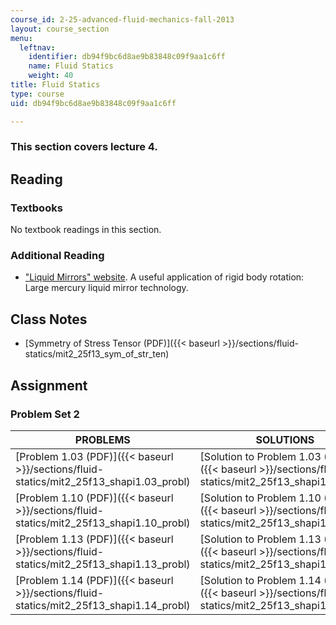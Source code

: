 ```yaml
---
course_id: 2-25-advanced-fluid-mechanics-fall-2013
layout: course_section
menu:
  leftnav:
    identifier: db94f9bc6d8ae9b83848c09f9aa1c6ff
    name: Fluid Statics
    weight: 40
title: Fluid Statics
type: course
uid: db94f9bc6d8ae9b83848c09f9aa1c6ff

---
```


### This section covers lecture 4.

Reading
-------

### Textbooks

No textbook readings in this section.

### Additional Reading

*   ["Liquid Mirrors" website](http://www.astro.ubc.ca/LMT/lm/index.html). A useful application of rigid body rotation: Large mercury liquid mirror technology.

Class Notes
-----------

*   [Symmetry of Stress Tensor (PDF)]({{< baseurl >}}/sections/fluid-statics/mit2_25f13_sym_of_str_ten)

Assignment
----------

### Problem Set 2

| PROBLEMS | SOLUTIONS |
| --- | --- |
| [Problem 1.03 (PDF)]({{< baseurl >}}/sections/fluid-statics/mit2_25f13_shapi1.03_probl) | [Solution to Problem 1.03 (PDF)]({{< baseurl >}}/sections/fluid-statics/mit2_25f13_shapi1.03_solu) |
| [Problem 1.10 (PDF)]({{< baseurl >}}/sections/fluid-statics/mit2_25f13_shapi1.10_probl) | [Solution to Problem 1.10 (PDF)]({{< baseurl >}}/sections/fluid-statics/mit2_25f13_shapi1.10_solu) |
| [Problem 1.13 (PDF)]({{< baseurl >}}/sections/fluid-statics/mit2_25f13_shapi1.13_probl) | [Solution to Problem 1.13 (PDF)]({{< baseurl >}}/sections/fluid-statics/mit2_25f13_shapi1.13_solu) |
| [Problem 1.14 (PDF)]({{< baseurl >}}/sections/fluid-statics/mit2_25f13_shapi1.14_probl) | [Solution to Problem 1.14 (PDF)]({{< baseurl >}}/sections/fluid-statics/mit2_25f13_shapi1.14_solu)